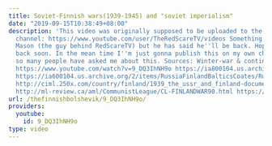 ```yaml
---
title: Soviet-Finnish wars(1939-1945) and "soviet imperialism"
date: "2019-09-15T10:38:49+08:00"
description: 'This video was originally supposed to be uploaded to the RedScareTV
  channel: https://www.youtube.com/user/TheRedScareTV/videos Something happened to
  Mason (the guy behind RedScareTV) but he has said he''ll be back. Hopefully he comes
  back soon. In the mean time I''m just gonna publish this on my own channel because
  so many people have asked me about this. Sources: Winter-war & continuation wars
  https://www.youtube.com/watch?v=9_DQ3IhNH9o https://ia800104.us.archive.org/11/items/WarPeaceFinland/War%20Peace%20Finland.pdf
  https://ia600104.us.archive.org/2/items/RussiaFinlandBalticsCoates/Russia%20Finland%20Baltics%20Coates.pdf
  http://ciml.250x.com/country/finland/1939_the_ussr_and_finland-documents_and_facts-new_york.pdf
  http://ml-review.ca/aml/CommunistLeague/CL-FINLANDWAR90.html https://www.theguardian.com/world/2018/feb/23/why-finland-allied-itself-with-nazi-germany'
url: /thefinnishbolshevik/9_DQ3IhNH9o/
providers:
  youtube:
    id: 9_DQ3IhNH9o
type: video
---
```

